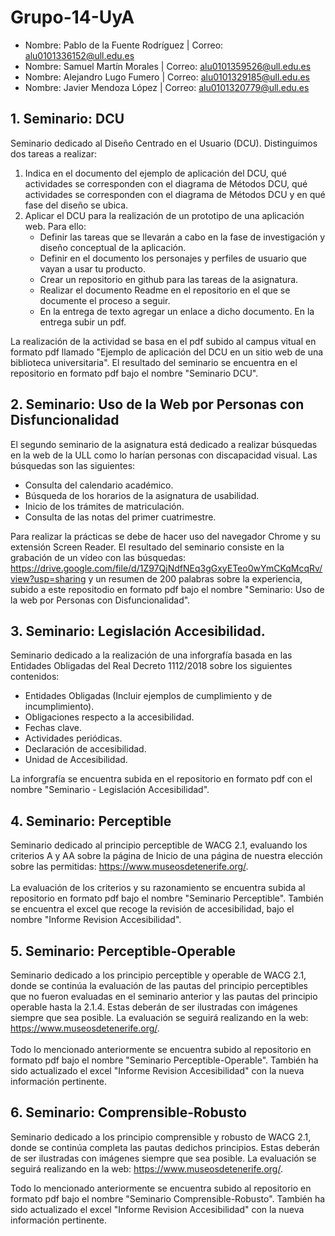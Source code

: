 # Grupo-14-UyA
* Nombre: Pablo de la Fuente Rodríguez | Correo: alu0101336152@ull.edu.es
* Nombre: Samuel Martín Morales        | Correo: alu0101359526@ull.edu.es
* Nombre: Alejandro Lugo Fumero        | Correo: alu0101329185@ull.edu.es
* Nombre: Javier Mendoza López         | Correo: alu0101320779@ull.edu.es

## 1. Seminario: DCU
   Seminario dedicado al Diseño Centrado en el Usuario (DCU). Distinguimos dos tareas a realizar:
1. Indica en el documento del ejemplo de aplicación del DCU, qué actividades se corresponden con el diagrama de Métodos DCU, qué actividades se corresponden con el diagrama de Métodos DCU y en qué fase del diseño se ubica.
2. Aplicar el DCU para la realización de un prototipo de una aplicación web. Para ello:
   - Definir las tareas que se llevarán a cabo en la fase de investigación y diseño conceptual de la aplicación.
   - Definir en el documento los personajes y perfiles de usuario que vayan a usar tu producto.
   - Crear un repositorio en github para las tareas de la asignatura.
   - Realizar el documento Readme en el repositorio en el que se documente el proceso a seguir. 
   - En la entrega de texto agregar un enlace a dicho documento. En la entrega subir un pdf.
         
La realización de la actividad se basa en el pdf subido al campus vitual en formato pdf llamado "Ejemplo de aplicación del DCU en un sitio web de una biblioteca universitaria". El resultado del seminario se encuentra en el repositorio en formato pdf bajo el nombre "Seminario DCU".

## 2. Seminario: Uso de la Web por Personas con Disfuncionalidad
   El segundo seminario de la asignatura está dedicado a realizar búsquedas en la web de la ULL como lo harían personas con discapacidad visual. Las búsquedas son las siguientes:
   - Consulta del calendario académico.
   - Búsqueda de los horarios de la asignatura de usabilidad.
   - Inicio de los trámites de matriculación.
   - Consulta de las notas del primer cuatrimestre.

   Para realizar la prácticas se debe de hacer uso del navegador Chrome y su extensión Screen Reader. El resultado del seminario consiste en la grabación de un vídeo con las búsquedas: https://drive.google.com/file/d/1Z97QjNdfNEq3gGxyETeo0wYmCKqMcqRv/view?usp=sharing y un resumen de 200 palabras sobre la experiencia, subido a este repositodio en formato pdf bajo el nombre "Seminario: Uso de la web por Personas con Disfuncionalidad".
   
 ## 3. Seminario: Legislación Accesibilidad.
   Seminario dedicado a la realización de una inforgrafía basada en las Entidades Obligadas del Real Decreto 1112/2018 sobre los siguientes contenidos:
   - Entidades Obligadas (Incluir ejemplos de cumplimiento y de incumplimiento).
   - Obligaciones respecto a la accesibilidad.
   - Fechas clave.
   - Actividades periódicas.
   - Declaración de accesibilidad.
   - Unidad de Accesibilidad.

   La inforgrafía se encuentra subida en el repositorio en formato pdf con el nombre "Seminario - Legislación Accesibilidad".
   
## 4. Seminario: Perceptible
   Seminario dedicado al principio perceptible de WACG 2.1, evaluando los criterios A y AA sobre la página de Inicio de una página de nuestra elección sobre las permitidas: https://www.museosdetenerife.org/. \
   \
   La evaluación de los criterios y su razonamiento se encuentra subida al repositorio en formato pdf bajo el nombre "Seminario Perceptible". También se encuentra el excel que recoge la revisión de accesibilidad, bajo el nombre "Informe Revision Accesibilidad".
   
## 5. Seminario: Perceptible-Operable
   Seminario dedicado a los principio perceptible y operable de WACG 2.1, donde se continúa la evaluación de las pautas del principio perceptibles que no fueron evaluadas en el seminario anterior y las pautas del principio operable hasta la 2.1.4. Estas deberán de ser ilustradas con imágenes siempre que sea posible. La evaluación se seguirá realizando en la web: https://www.museosdetenerife.org/. \
   \
   Todo lo mencionado anteriormente se encuentra subido al repositorio en formato pdf bajo el nombre "Seminario Perceptible-Operable". También ha sido actualizado el excel "Informe Revision Accesibilidad" con la nueva información pertinente.
   
## 6. Seminario: Comprensible-Robusto
   Seminario dedicado a los principio comprensible y robusto de WACG 2.1, donde se continúa completa las pautas dedichos principios. Estas deberán de ser ilustradas con imágenes siempre que sea posible. La evaluación se seguirá realizando en la web: https://www.museosdetenerife.org/. 

   Todo lo mencionado anteriormente se encuentra subido al repositorio en formato pdf bajo el nombre "Seminario Comprensible-Robusto". También ha sido actualizado el excel "Informe Revision Accesibilidad" con la nueva información pertinente.
